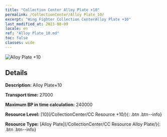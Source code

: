 ```yaml
---
title: "Collection Center Alloy Plate +10"
permalink: /CollectionCenter/Alloy Plate_10/
excerpt: "Wing Fighter Collection CenterAlloy Plate +10"
last_modified_at: 2023-08-09
locale: en
ref: "Alloy Plate_10.md"
toc: false
classes: wide
---
```



![Alloy Plate +10](/images/cc/CC_Alloy_Plate_6.png)

## Details

  **Description:** Alloy Plate×10

  **Transport time:** 27000

  **Maximum BP in time calculation:** 240000

  **Resource Level:** [10](/CollectionCenter/CC Resource +10/){: .btn .btn--info}

  **Resource Type:** [Alloy Plate](/CollectionCenter/CC Resource Alloy Plate/){: .btn .btn--info}

